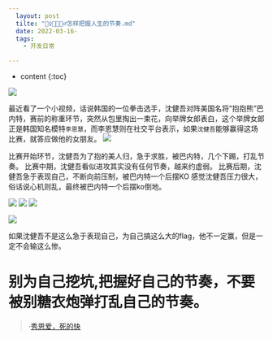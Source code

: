 ```yaml
---
  layout: post
  tilte: "🚶♀️🚶🚶🏻♂️怎样把握人生的节奏.md"
  date: 2022-03-16-
  tags: 
    - 开发日常

---
```



* content
{:toc}


![](https://upload-images.jianshu.io/upload_images/15312191-b7813688ce4dbd62.png?imageMogr2/auto-orient/strip%7CimageView2/2/w/1240)

最近看了一个小视频，话说韩国的一位拳击选手，沈健吾对阵美国名将“抱抱熊”巴内特，赛前的称重环节，突然从包里掏出一束花，向举牌女郎表白，这个举牌女郎正是韩国知名模特`李恩慧`，而李恩慧则在社交平台表示，如果`沈健吾`能够赢得这场比赛，就答应做他的女朋友。
![](https://upload-images.jianshu.io/upload_images/15312191-09be0caac87c3cd2.png?imageMogr2/auto-orient/strip%7CimageView2/2/w/1240)

比赛开始环节，沈健吾为了抱的美人归，急于求胜，被巴内特，几个下踢，打乱节奏。
比赛中期，沈健吾看似进攻其实没有任何节奏，越来约虚弱。
比赛后期，沈健吾急于表现自己，不断向前压制，被巴内特一个后摆KO
感觉沈健吾压力很大，俗话说心机则乱，最终被巴内特一个后摆ko倒地。

![](https://upload-images.jianshu.io/upload_images/15312191-819c491eb6c2b008.png?imageMogr2/auto-orient/strip%7CimageView2/2/w/1240)
![](https://upload-images.jianshu.io/upload_images/15312191-0d65ec78c559cb0c.png?imageMogr2/auto-orient/strip%7CimageView2/2/w/1240)
![](https://upload-images.jianshu.io/upload_images/15312191-6ccb3b6332a02cbe.png?imageMogr2/auto-orient/strip%7CimageView2/2/w/1240)

![](https://upload-images.jianshu.io/upload_images/15312191-348c8b567ce0b2cf.png?imageMogr2/auto-orient/strip%7CimageView2/2/w/1240)

如果沈健吾不是这么急于表现自己，为自己搞这么大的flag，他不一定赢，但是一定不会输这么惨。

# 别为自己挖坑,把握好自己的节奏，不要被别糖衣炮弹打乱自己的节奏。

> ·[秀恩爱，死的快](https://mobile.yangkeduo.com/fyxmkief.html?_wv=41729&_wvx=10&_x_share_id=fa55f20ffcb64dc5a2d321253d398ec1&feed_id=4243473058961293673&share_uid=3445142862496&page_from=602100&needs_login=1&shared_time=1647526925316&shared_sign=d8c77ca1973f7af2c9a0a56410d8756a&refer_share_id=46nol742lxomx0mc4qv4gmta5434aqhq&refer_share_uid=3575751412&refer_share_uin=O6GIHBG5LXZU6VHBA3NHIDBU5A_GEXDA&refer_share_channel=message)


